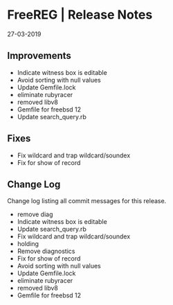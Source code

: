 __FreeREG | Release Notes__
  =======================
  27-03-2019

  __Improvements__
  ----------------
  * Indicate witness box is editable
  * Avoid sorting with null values
  * Update Gemfile.lock
  * eliminate rubyracer
  * removed libv8
  * Gemfile for freebsd 12
  * Update search_query.rb

  __Fixes__
  ---------
  * Fix wildcard and trap wildcard/soundex
  * Fix for show of record

  __Change Log__
  ----------------

  Change log listing all commit messages for this release.

  * remove diag
  * Indicate witness box is editable
  * Update search_query.rb
  * Fix wildcard and trap wildcard/soundex
  * holding
  * Remove diagnostics
  * Fix for show of record
  * Avoid sorting with null values
  * Update Gemfile.lock
  * eliminate rubyracer
  * removed libv8
  * Gemfile for freebsd 12